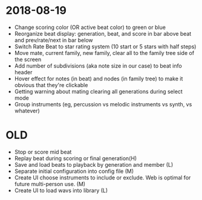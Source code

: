 2018-08-19
==========

* Change scoring color (OR active beat color) to green or blue
* Reorganize beat display: generation, beat, and score in bar above beat and prev/rate/next in bar below
* Switch Rate Beat to star rating system (10 start or 5 stars with half steps)
* Move mate, current family, new family, clear all to the family tree side of the screen
* Add number of subdivisions (aka note size in our case) to beat info header
* Hover effect for notes (in beat) and nodes (in family tree) to make it obvious that they're clickable
* Getting warning about mating clearing all generations during select mode
* Group instruments (eg, percussion vs melodic instruments vs synth, vs whatever)


OLD
===

* Stop or score mid beat
* Replay beat during scoring or final generation(H)
* Save and load beats to playback by generation and member (L)
* Separate initial configuration into config file (M)
* Create UI choose instruments to include or exclude. Web is optimal for future multi-person use. (M)
* Create UI to load wavs into library (L)